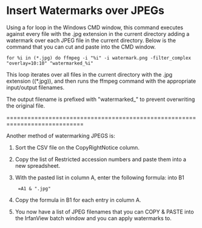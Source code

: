 # Insert Watermarks over JPEGs

Using a for loop in the Windows CMD window, this command executes against every file with the .jpg extension 
in the current directory adding a watermark over each JPEG file in the current directory.  Below is the command that you can cut and paste into the CMD window.

```
for %i in (*.jpg) do ffmpeg -i "%i" -i watermark.png -filter_complex "overlay=10:10" "watermarked_%i"
```

This loop iterates over all files in the current directory with the .jpg extension ((*.jpg)), and then 
runs the ffmpeg command with the appropriate input/output filenames.
 
The output filename is prefixed with "watermarked_" to prevent overwriting the original file.

============================================================================

Another method of watermarking JPEGS is:

1. Sort the CSV file on the CopyRightNotice column.

2. Copy the list of Restricted accession numbers and paste them into a new spreadsheet.

3.  With the pasted list in column A, enter the following formula: into B1

         =A1 & ".jpg"

4. Copy the formula in B1 for each entry in column A.

5. You now have a list of JPEG filenames that you can COPY & PASTE into the IrfanView batch window and you can apply watermarks to.
